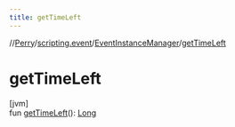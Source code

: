 ```yaml
---
title: getTimeLeft
---
```

//[Perry](../../../index.html)/[scripting.event](../index.html)/[EventInstanceManager](index.html)/[getTimeLeft](get-time-left.html)



# getTimeLeft



[jvm]\
fun [getTimeLeft](get-time-left.html)(): [Long](https://kotlinlang.org/api/latest/jvm/stdlib/kotlin/-long/index.html)




